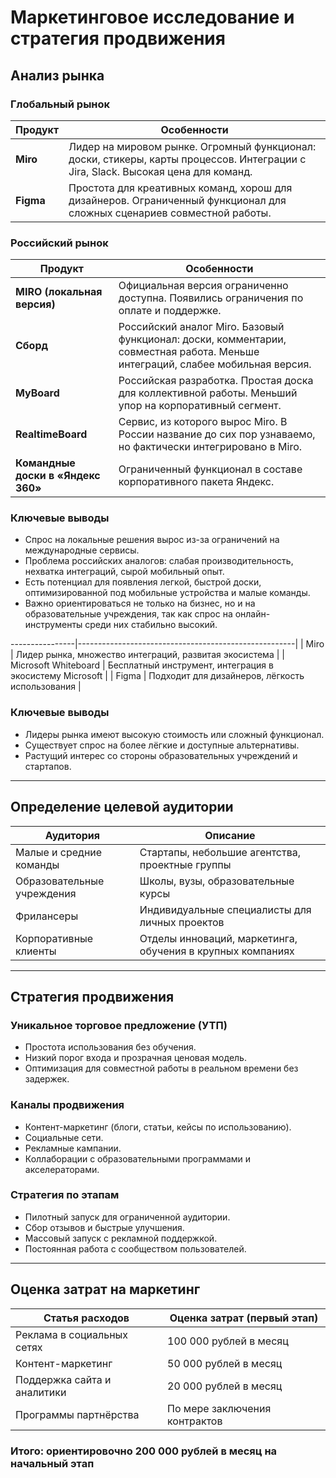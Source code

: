 # Маркетинговое исследование и стратегия продвижения

## Анализ рынка

### Глобальный рынок

| Продукт          | Особенности                                           |
|------------------|--------------------------------------------------------|
| **Miro**         | Лидер на мировом рынке. Огромный функционал: доски, стикеры, карты процессов. Интеграции с Jira, Slack. Высокая цена для команд. |
| **Figma** | Простота для креативных команд, хорош для дизайнеров. Ограниченный функционал для сложных сценариев совместной работы. |

### Российский рынок

| Продукт         | Особенности                                             |
|-----------------|----------------------------------------------------------|
| **MIRO (локальная версия)** | Официальная версия ограниченно доступна. Появились ограничения по оплате и поддержке. |
| **Сборд**       | Российский аналог Miro. Базовый функционал: доски, комментарии, совместная работа. Меньше интеграций, слабее мобильная версия. |
| **MyBoard**     | Российская разработка. Простая доска для коллективной работы. Меньший упор на корпоративный сегмент. |
| **RealtimeBoard** | Сервис, из которого вырос Miro. В России название до сих пор узнаваемо, но фактически интегрировано в Miro. |
| **Командные доски в «Яндекс 360»** | Ограниченный функционал в составе корпоративного пакета Яндекс. |

### Ключевые выводы

- Спрос на локальные решения вырос из-за ограничений на международные сервисы.
- Проблема российских аналогов: слабая производительность, нехватка интеграций, сырой мобильный опыт.
- Есть потенциал для появления легкой, быстрой доски, оптимизированной под мобильные устройства и малые команды.
- Важно ориентироваться не только на бизнес, но и на образовательные учреждения, так как спрос на онлайн-инструменты среди них стабильно высокий.

----------------|------------------------------------------------------|
| Miro           | Лидер рынка, множество интеграций, развитая экосистема |
| Microsoft Whiteboard | Бесплатный инструмент, интеграция в экосистему Microsoft |
| Figma         | Подходит для дизайнеров, лёгкость использования      |

### Ключевые выводы
- Лидеры рынка имеют высокую стоимость или сложный функционал.
- Существует спрос на более лёгкие и доступные альтернативы.
- Растущий интерес со стороны образовательных учреждений и стартапов.

---

## Определение целевой аудитории

| Аудитория                  | Описание                                    |
|-----------------------------|---------------------------------------------|
| Малые и средние команды     | Стартапы, небольшие агентства, проектные группы |
| Образовательные учреждения  | Школы, вузы, образовательные курсы         |
| Фрилансеры                  | Индивидуальные специалисты для личных проектов |
| Корпоративные клиенты       | Отделы инноваций, маркетинга, обучения в крупных компаниях |

---

## Стратегия продвижения

### Уникальное торговое предложение (УТП)
- Простота использования без обучения.
- Низкий порог входа и прозрачная ценовая модель.
- Оптимизация для совместной работы в реальном времени без задержек.

### Каналы продвижения
- Контент-маркетинг (блоги, статьи, кейсы по использованию).
- Социальные сети.
- Рекламные кампании.
- Коллаборации с образовательными программами и акселераторами.

### Стратегия по этапам
- Пилотный запуск для ограниченной аудитории.
- Сбор отзывов и быстрые улучшения.
- Массовый запуск с рекламной поддержкой.
- Постоянная работа с сообществом пользователей.

---

## Оценка затрат на маркетинг

| Статья расходов             | Оценка затрат (первый этап)   |
|-----------------------------|-------------------------------|
| Реклама в социальных сетях  | 100 000 рублей в месяц        |
| Контент-маркетинг           | 50 000 рублей в месяц         |
| Поддержка сайта и аналитики | 20 000 рублей в месяц         |
| Программы партнёрства       | По мере заключения контрактов |

### Итого: ориентировочно 200 000 рублей в месяц на начальный этап
